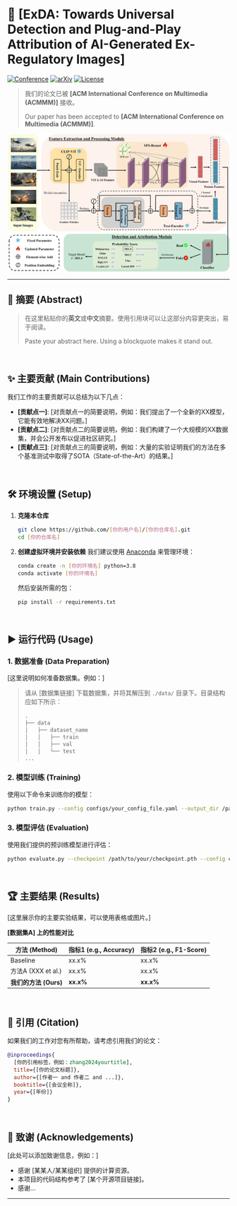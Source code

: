 # 🚀 [ExDA: Towards Universal Detection and Plug-and-Play Attribution of AI-Generated Ex-Regulatory Images]

[![Conference](https://img.shields.io/badge/会议简称-年份-blue.svg)](你的会议链接)
[![arXiv](https://img.shields.io/badge/arXiv-论文ID-b31b1b.svg)](你的arXiv链接)
[![License](https://img.shields.io/badge/License-MIT-green.svg)](LICENSE)
<!-- 
    说明：
    - 上面的徽章（Badges）可以提升专业感。请将 "会议简称"、"年份"、"论文ID" 和对应的链接替换成你自己的信息。
    - 如果没有arXiv，可以删除第二行。
    - License可以根据你的项目选择，例如 MIT, Apache 2.0 等。
-->

> 我们的论文已被 **[ACM International Conference on Multimedia (ACMMM)]** 接收。
>
> Our paper has been accepted to **[ACM International Conference on Multimedia (ACMMM)]**.

<p align="center">
  <img src="framework.jpg" alt="Figure 3: Our Framework Overview: Input images are divided into patches using CLIP. The patches undergo feature extraction
through a frozen ViT and are processed by the SFS-ResNet module, resulting in highly discriminative visual features. Meanwhile, the
patches are processed through a text encoder that incorporates a built-in text feature reduction layer and remains frozen, resulting in
the extraction of consistent semantic features. Finally, they are concatenated and fed into the detection and attribution module." width="700"/>
</p>
<!-- 
    说明：
    - 在项目根目录创建一个文件夹（如 `assets` 或 `figs`），将你的核心图（架构图、效果图等）放进去。
    - 然后将上面的 `[...].png` 路径替换为你的图片路径，例如 `assets/architecture.png`。
    - 一张好的图示能让别人快速了解你的工作。
-->

---

## 📝 摘要 (Abstract)
> 在这里粘贴你的**英文**或**中文**摘要。使用引用块可以让这部分内容更突出，易于阅读。
>
> Paste your abstract here. Using a blockquote makes it stand out.

<br>

## ✨ 主要贡献 (Main Contributions)
我们工作的主要贡献可以总结为以下几点：
*   **[贡献点一]**: [对贡献点一的简要说明，例如：我们提出了一个全新的XX模型，它能有效地解决XX问题。]
*   **[贡献点二]**: [对贡献点二的简要说明，例如：我们构建了一个大规模的XX数据集，并会公开发布以促进社区研究。]
*   **[贡献点三]**: [对贡献点三的简要说明，例如：大量的实验证明我们的方法在多个基准测试中取得了SOTA（State-of-the-Art）的结果。]

<br>

## 🛠️ 环境设置 (Setup)

1.  **克隆本仓库**
    ```bash
    git clone https://github.com/[你的用户名]/[你的仓库名].git
    cd [你的仓库名]
    ```

2.  **创建虚拟环境并安装依赖**
    我们建议使用 [Anaconda](https://www.anaconda.com/) 来管理环境：
    ```bash
    conda create -n [你的环境名] python=3.8
    conda activate [你的环境名]
    ```
    然后安装所需的包：
    ```bash
    pip install -r requirements.txt
    ```
    <!-- 说明：请在你的项目根目录中创建一个 `requirements.txt` 文件，并列出所有依赖项。 -->

<br>

## ▶️ 运行代码 (Usage)

### 1. 数据准备 (Data Preparation)
[这里说明如何准备数据集。例如：]
> 请从 [数据集链接] 下载数据集，并将其解压到 `./data/` 目录下。目录结构应如下所示：
> ```
> .
> ├── data
> │   ├── dataset_name
> │   │   ├── train
> │   │   ├── val
> │   │   └── test
> ...
> ```

### 2. 模型训练 (Training)
使用以下命令来训练你的模型：
```bash
python train.py --config configs/your_config_file.yaml --output_dir /path/to/save
```
<!-- 说明：请根据你的实际运行命令进行修改。 -->

### 3. 模型评估 (Evaluation)
使用我们提供的预训练模型进行评估：
```bash
python evaluate.py --checkpoint /path/to/your/checkpoint.pth --config configs/your_config_file.yaml
```
<!-- 说明：如果提供预训练模型，请说明下载链接和放置位置。 -->

<br>

## 🏆 主要结果 (Results)
[这里展示你的主要实验结果，可以使用表格或图片。]

**[数据集A] 上的性能对比**

| 方法 (Method)      | 指标1 (e.g., Accuracy) | 指标2 (e.g., F1-Score) |
| ------------------ | ---------------------- | ---------------------- |
| Baseline           | xx.x%                  | xx.x%                  |
| 方法A (XXX et al.) | xx.x%                  | xx.x%                  |
| **我们的方法 (Ours)** | **xx.x%**              | **xx.x%**              |

<br>

## 📜 引用 (Citation)
如果我们的工作对您有所帮助，请考虑引用我们的论文：
```bibtex
@inproceedings{
  [你的引用标签，例如：zhang2024yourtitle],
  title={[你的论文标题]},
  author={[作者一 and 作者二 and ...]},
  booktitle={[会议全称]},
  year={[年份]}
}
```

<br>

## 🙏 致谢 (Acknowledgements)
[此处可以添加致谢信息，例如：]
*   感谢 [某某人/某某组织] 提供的计算资源。
*   本项目的代码结构参考了 [某个开源项目链接]。
*   感谢...

---
